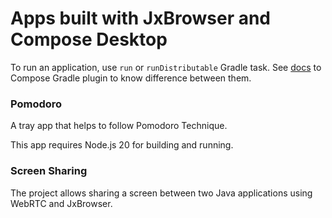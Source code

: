 # Apps built with JxBrowser and Compose Desktop

To run an application, use `run` or `runDistributable` Gradle task. 
See [docs][compose-gradle-plugin] to Compose Gradle plugin to know difference 
between them.

[compose-gradle-plugin]: https://github.com/JetBrains/compose-multiplatform/blob/master/tutorials/Native_distributions_and_local_execution/README.md#gradle-plugin

### Pomodoro

A tray app that helps to follow Pomodoro Technique.

This app requires Node.js 20 for building and running.

### Screen Sharing

The project allows sharing a screen between two Java applications 
using WebRTC and JxBrowser.
